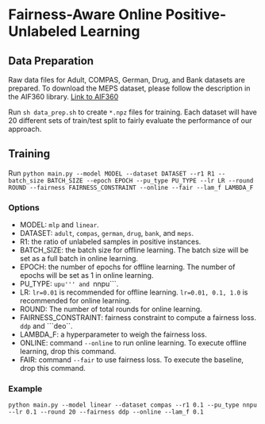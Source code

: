 # Fairness-Aware Online Positive-Unlabeled Learning

## Data Preparation
Raw data files for Adult, COMPAS, German, Drug, and Bank datasets are prepared. To download the MEPS dataset, please follow the description in the AIF360 library. [Link to AIF360](https://github.com/Trusted-AI/AIF360/tree/502ff47a519582a653417e0957668eb5264bedcd/aif360/data/raw/meps)

Run ```sh data_prep.sh``` to create ```*.npz``` files for training. Each dataset will have 20 different sets of train/test split to fairly evaluate the performance of our approach.

## Training

Run ```python main.py --model MODEL --dataset DATASET --r1 R1 --batch_size BATCH_SIZE --epoch EPOCH --pu_type PU_TYPE --lr LR --round ROUND --fairness FAIRNESS_CONSTRAINT --online --fair --lam_f LAMBDA_F```

### Options
- MODEL: ```mlp``` and ```linear```.
- DATASET: ```adult```, ```compas```, ```german```, ```drug```, ```bank```, and ```meps```.
- R1: the ratio of unlabeled samples in positive instances.
- BATCH_SIZE: the batch size for offline learning. The batch size will be set as a full batch in online learning.
- EPOCH: the number of epochs for offline learning. The number of epochs will be set as 1 in online learning.
- PU_TYPE: ```upu''' and ```nnpu```.
- LR: ```lr=0.01``` is recommended for offline learning. ```lr=0.01, 0.1, 1.0``` is recommended for online learning.
- ROUND: The number of total rounds for online learning.
- FAIRNESS_CONSTRAINT: fairness constraint to compute a fairness loss. ```ddp``` and ```deo``.
- LAMBDA_F: a hyperparameter to weigh the fairness loss.
- ONLINE: command ```--online``` to run online learning. To execute offline learning, drop this command.
- FAIR: command ```--fair``` to use fairness loss. To execute the baseline, drop this command.

### Example
```python main.py --model linear --dataset compas --r1 0.1 --pu_type nnpu --lr 0.1 --round 20 --fairness ddp --online --lam_f 0.1```
